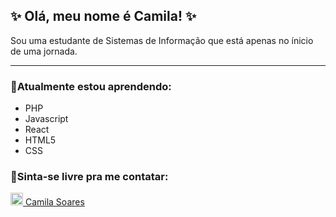 ## ✨ Olá, meu nome é Camila! ✨

Sou uma estudante de Sistemas de Informação que está apenas no ínicio de uma jornada.

<hr>

### 🌱Atualmente estou aprendendo:
<ul><li>PHP</li><li>Javascript</li><li>React</li><li>HTML5</li><li>CSS</li></ul>

### 🍉Sinta-se livre pra me contatar:

<a href="https://www.linkedin.com/in/camila-soares-da-silva-5b8583208/"><img src="https://cdn-icons-png.flaticon.com/512/174/174857.png" target="_blank" width="20" height="20"> Camila Soares</a>


